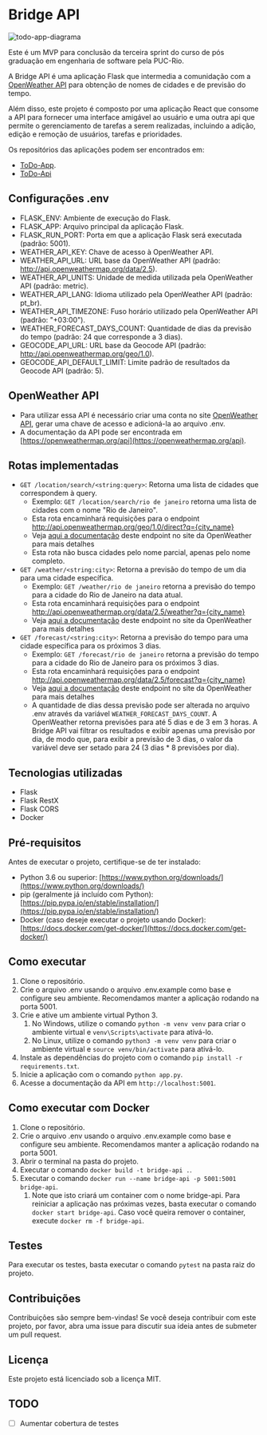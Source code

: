# Bridge API
![todo-app-diagrama](https://github.com/BrunoBasstos/mvp3-api-bridge/assets/5402439/9a15e1d0-f35f-4d16-9001-2356664b130b)

Este é um MVP para conclusão da terceira sprint do curso de pós graduação em engenharia de software pela PUC-Rio.

A Bridge API é uma aplicação Flask que intermedia a comunidação com a [OpenWeather API](http://openweathermap.org) para
obtenção de nomes de cidades e de previsão do tempo.

Além disso, este projeto é composto por uma aplicação React que consome a API para fornecer uma interface amigável ao
usuário e uma outra api que permite o gerenciamento de tarefas a serem realizadas, incluindo a adição, edição e
remoção de usuários, tarefas e prioridades.

Os repositórios das aplicações podem ser encontrados em:

- [ToDo-App](https://github.com/BrunoBasstos/mvp3-app-todo).
- [ToDo-Api](https://github.com/BrunoBasstos/mvp3-api-todo)

## Configurações .env

- FLASK_ENV: Ambiente de execução do Flask.
- FLASK_APP: Arquivo principal da aplicação Flask.
- FLASK_RUN_PORT: Porta em que a aplicação Flask será executada (padrão: 5001).
- WEATHER_API_KEY: Chave de acesso à OpenWeather API.
- WEATHER_API_URL: URL base da OpenWeather API (padrão: http://api.openweathermap.org/data/2.5).
- WEATHER_API_UNITS: Unidade de medida utilizada pela OpenWeather API (padrão: metric).
- WEATHER_API_LANG: Idioma utilizado pela OpenWeather API (padrão: pt_br).
- WEATHER_API_TIMEZONE: Fuso horário utilizado pela OpenWeather API (padrão: "+03:00").
- WEATHER_FORECAST_DAYS_COUNT: Quantidade de dias da previsão do tempo (padrão: 24 que corresponde a 3 dias).
- GEOCODE_API_URL: URL base da Geocode API (padrão: http://api.openweathermap.org/geo/1.0).
- GEOCODE_API_DEFAULT_LIMIT: Limite padrão de resultados da Geocode API (padrão: 5).

## OpenWeather API

- Para utilizar essa API é necessário criar uma conta no site [OpenWeather API](http://openweathermap.org), gerar uma
  chave de acesso e adicioná-la ao arquivo .env.
- A documentação da API pode ser encontrada em [https://openweathermap.org/api](https://openweathermap.org/api).

## Rotas implementadas

- `GET /location/search/<string:query>`: Retorna uma lista de cidades que correspondem à query.
    - Exemplo: `GET /location/search/rio de janeiro` retorna uma lista de cidades com o nome "Rio de Janeiro".
    - Esta rota encaminhará requisições para o endpoint http://api.openweathermap.org/geo/1.0/direct?q={city_name}
    - Veja [aqui a documentação](https://openweathermap.org/api/geocoding-api#direct) deste endpoint no site da
      OpenWeather para mais detalhes
    - Esta rota não busca cidades pelo nome parcial, apenas pelo nome completo.
- `GET /weather/<string:city>`: Retorna a previsão do tempo de um dia para uma cidade específica.
    - Exemplo: `GET /weather/rio de janeiro` retorna a previsão do tempo para a cidade do Rio de Janeiro na data atual.
    - Esta rota encaminhará requisições para o endpoint http://api.openweathermap.org/data/2.5/weather?q={city_name}
    - Veja [aqui a documentação](https://openweathermap.org/current#one) deste endpoint no site da OpenWeather para mais
      detalhes
- `GET /forecast/<string:city>`: Retorna a previsão do tempo para uma cidade específica para os próximos 3 dias.
    - Exemplo: `GET /forecast/rio de janeiro` retorna a previsão do tempo para a cidade do Rio de Janeiro para os
      próximos 3 dias.
    - Esta rota encaminhará requisições para o endpoint http://api.openweathermap.org/data/2.5/forecast?q={city_name}
    - Veja [aqui a documentação](https://openweathermap.org/forecast5) deste endpoint no site da OpenWeather para mais
      detalhes
    - A quantidade de dias dessa previsão pode ser alterada no arquivo .env através da
      variável `WEATHER_FORECAST_DAYS_COUNT`. A OpenWeather retorna previsões para até 5 dias e de 3 em 3 horas. A
      Bridge API vai filtrar os resultados e exibir apenas uma previsão por dia, de modo que, para exibir a previsão de
      3 dias, o valor da variável deve ser setado para 24 (3 dias * 8 previsões por dia).

## Tecnologias utilizadas

- Flask
- Flask RestX
- Flask CORS
- Docker

## Pré-requisitos

Antes de executar o projeto, certifique-se de ter instalado:

- Python 3.6 ou superior: [https://www.python.org/downloads/](https://www.python.org/downloads/)
- pip (geralmente já incluído com
  Python): [https://pip.pypa.io/en/stable/installation/](https://pip.pypa.io/en/stable/installation/)
- Docker (caso deseje executar o projeto usando
  Docker): [https://docs.docker.com/get-docker/](https://docs.docker.com/get-docker/)

## Como executar

1. Clone o repositório.
2. Crie o arquivo .env usando o arquivo .env.example como base e configure seu ambiente. Recomendamos manter a aplicação
   rodando na porta 5001.
3. Crie e ative um ambiente virtual Python 3.
    1. No Windows, utilize o comando `python -m venv venv` para criar o ambiente virtual e `venv\Scripts\activate` para
       ativá-lo.
    2. No Linux, utilize o comando `python3 -m venv venv` para criar o ambiente virtual e `source venv/bin/activate`
       para ativá-lo.
4. Instale as dependências do projeto com o comando `pip install -r requirements.txt`.
5. Inicie a aplicação com o comando `python app.py`.
6. Acesse a documentação da API em `http://localhost:5001`.

## Como executar com Docker

1. Clone o repositório.
2. Crie o arquivo .env usando o arquivo .env.example como base e configure seu ambiente. Recomendamos manter a aplicação
   rodando na porta 5001.
3. Abrir o terminal na pasta do projeto.
4. Executar o comando `docker build -t bridge-api .`.
5. Executar o comando `docker run --name bridge-api -p 5001:5001 bridge-api`.
    1. Note que isto criará um container com o nome bridge-api. Para reiniciar a aplicação nas próximas vezes, basta
       executar o comando `docker start bridge-api`. Caso você queira remover o container,
       execute `docker rm -f bridge-api`.

## Testes

Para executar os testes, basta executar o comando `pytest` na pasta raiz do projeto.

## Contribuições

Contribuições são sempre bem-vindas! Se você deseja contribuir com este projeto, por favor, abra uma issue para discutir
sua ideia antes de submeter um pull request.

## Licença

Este projeto está licenciado sob a licença MIT.

## TODO

- [ ] Aumentar cobertura de testes
